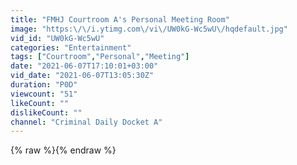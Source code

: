 ```yaml
---
title: "FMHJ Courtroom A's Personal Meeting Room"
image: "https:\/\/i.ytimg.com\/vi\/UW0kG-Wc5wU\/hqdefault.jpg"
vid_id: "UW0kG-Wc5wU"
categories: "Entertainment"
tags: ["Courtroom","Personal","Meeting"]
date: "2021-06-07T17:10:01+03:00"
vid_date: "2021-06-07T13:05:30Z"
duration: "P0D"
viewcount: "51"
likeCount: ""
dislikeCount: ""
channel: "Criminal Daily Docket A"
---
```

{% raw %}{% endraw %}
